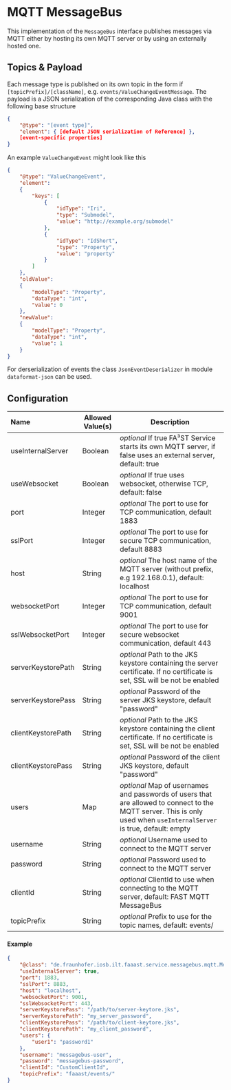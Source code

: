 # MQTT MessageBus

This implementation of the `MessageBus` interface publishes messages via MQTT either by hosting its own MQTT server or by using an externally hosted one.

## Topics & Payload

Each message type is published on its own topic in the form if `[topicPrefix]/[className]`, e.g. `events/ValueChangeEventMessage`.
The payload is a JSON serialization of the corresponding Java class with the following base structure

```json
{
	"@type": "[event type]",
	"element": { [default JSON serialization of Reference] },
	[event-specific properties]
}
```

An example `ValueChangeEvent` might look like this
```json
{
    "@type": "ValueChangeEvent",
    "element":
    {
        "keys": [
            {
                "idType": "Iri",
                "type": "Submodel",
                "value": "http://example.org/submodel"
            },
            {
                "idType": "IdShort",
                "type": "Property",
                "value": "property"
            }
        ]
    },
    "oldValue":
    {
        "modelType": "Property",
        "dataType": "int",
        "value": 0
    },
    "newValue":
    {
        "modelType": "Property",
        "dataType": "int",
        "value": 1
    }
}

```

For derserialization of events the class `JsonEventDeserializer` in module `dataformat-json` can be used.



## Configuration


| Name | Allowed Value(s) | Description |
|:--| -- | -- |
| useInternalServer | Boolean | _optional_ If true FA³ST Service starts its own MQTT server, if false uses an external server, default: true |
| useWebsocket | Boolean | _optional_ If true uses websocket, otherwise TCP, default: false |
| port | Integer | _optional_ The port to use for TCP communication, default 1883 |
| sslPort | Integer | _optional_ The port to use for secure TCP communication, default 8883 |
| host | String | _optional_ The host name of the MQTT server (without prefix, e.g 192.168.0.1), default: localhost |
| websocketPort | Integer | _optional_ The port to use for TCP communication, default 9001 | 
| sslWebsocketPort | Integer |   _optional_ The port to use for secure websocket communication, default 443 |
| serverKeystorePath | String | _optional_ Path to the JKS keystore containing the server certificate. If no certificate is set, SSL will be not be enabled |
| serverKeystorePass | String |  _optional_ Password of the server JKS keystore, default "password" |
| clientKeystorePath | String |  _optional_ Path to the JKS keystore containing the client certificate. If no certificate is set, SSL will be not be enabled |
| clientKeystorePass | String |  _optional_ Password of the client JKS keystore, default "password" |
| users | Map | _optional_ Map of usernames and passwords of users that are allowed to connect to the MQTT server. This is only used when `useInternalServer` is true, default: empty |
| username | String | _optional_ Username used to connect to the MQTT server |
| password | String | _optional_ Password used to connect to the MQTT server |
| clientId | String | _optional_ ClientId to use when connecting to the MQTT server, default: FAST MQTT MessageBus |
| topicPrefix | String | _optional_ Prefix to use for the topic names, default: events/ |


#### Example

```json
{
	"@class": "de.fraunhofer.iosb.ilt.faaast.service.messagebus.mqtt.MessageBusMqtt",
	"useInternalServer": true,
	"port": 1883,
	"sslPort": 8883,
	"host": "localhost",
	"websocketPort": 9001,
	"sslWebsocketPort": 443,
	"serverKeystorePass": "/path/to/server-keytore.jks",
	"serverKeystorePath": "my_server_password",
	"clientKeystorePass": "/path/to/client-keytore.jks",
	"clientKeystorePath": "my_client_password",
	"users": {
		"user1": "password1"
	},
	"username": "messagebus-user",
	"password": "messagebus-password",
	"clientId": "CustomClientId",
	"topicPrefix": "faaast/events/"
}
```
